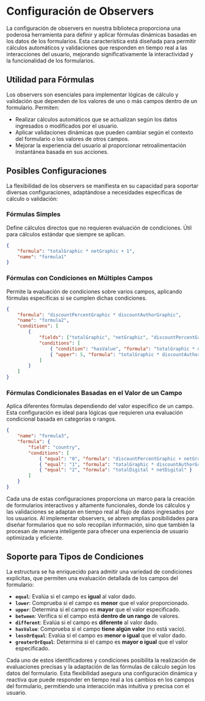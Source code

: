 # Configuración de Observers

La configuración de observers en nuestra biblioteca proporciona una poderosa herramienta para definir y aplicar fórmulas
dinámicas basadas en los datos de los formularios. Esta característica está diseñada para permitir cálculos automáticos
y validaciones que responden en tiempo real a las interacciones del usuario, mejorando significativamente la
interactividad y la funcionalidad de los formularios.

## Utilidad para Fórmulas

Los observers son esenciales para implementar lógicas de cálculo y validación que dependen de los valores de uno o más
campos dentro de un formulario. Permiten:

-   Realizar cálculos automáticos que se actualizan según los datos ingresados o modificados por el usuario.
-   Aplicar validaciones dinámicas que pueden cambiar según el contexto del formulario o los valores de otros campos.
-   Mejorar la experiencia del usuario al proporcionar retroalimentación instantánea basada en sus acciones.

## Posibles Configuraciones

La flexibilidad de los observers se manifiesta en su capacidad para soportar diversas configuraciones, adaptándose a
necesidades específicas de cálculo o validación:

### Fórmulas Simples

Define cálculos directos que no requieren evaluación de condiciones. Útil para cálculos estándar que siempre se aplican.

```json
{
	"formula": "totalGraphic * netGraphic + 1",
	"name": "formula1"
}
```

### Fórmulas con Condiciones en Múltiples Campos

Permite la evaluación de condiciones sobre varios campos, aplicando fórmulas específicas si se cumplen dichas
condiciones.

```json
{
	"formula": "discountPercentGraphic * discountAuthorGraphic",
	"name": "formula2",
	"conditions": [
		{
			"fields": ["totalGraphic", "netGraphic", "discountPercentGraphic", "discountAuthorGraphic"],
			"conditions": [
				{ "condition": "hasValue", "formula": "totalGraphic * discountAuthorGraphic" },
				{ "upper": 5, "formula": "totalGraphic * discountAuthorGraphic + 10" }
			]
		}
	]
}
```

### Fórmulas Condicionales Basadas en el Valor de un Campo

Aplica diferentes fórmulas dependiendo del valor específico de un campo. Esta configuración es ideal para lógicas que
requieren una evaluación condicional basada en categorías o rangos.

```json
{
	"name": "formula3",
	"formula": {
		"field": "country",
		"conditions": [
			{ "equal": "0", "formula": "discountPercentGraphic + netGraphic" },
			{ "equal": "1", "formula": "totalGraphic * discountAuthorGraphic" },
			{ "equal": "2", "formula": "totalDigital * netDigital" }
		]
	}
}
```

Cada una de estas configuraciones proporciona un marco para la creación de formularios interactivos y altamente
funcionales, donde los cálculos y las validaciones se adaptan en tiempo real al flujo de datos ingresados por los
usuarios. Al implementar observers, se abren amplias posibilidades para diseñar formularios que no solo recopilan
información, sino que también la procesan de manera inteligente para ofrecer una experiencia de usuario optimizada y
eficiente.

## Soporte para Tipos de Condiciones

La estructura se ha enriquecido para admitir una variedad de condiciones explícitas, que permiten una evaluación
detallada de los campos del formulario:

-   **`equal`**: Evalúa si el campo es **igual** al valor dado.
-   **`lower`**: Comprueba si el campo es **menor** que el valor proporcionado.
-   **`upper`**: Determina si el campo es **mayor** que el valor especificado.
-   **`between`**: Verifica si el campo está **dentro de un rango** de valores.
-   **`different`**: Evalúa si el campo es **diferente** al valor dado.
-   **`hasValue`**: Comprueba si el campo **tiene algún valor** (no está vacío).
-   **`lessOrEqual`**: Evalúa si el campo es **menor o igual** que el valor dado.
-   **`greaterOrEqual`**: Determina si el campo es **mayor o igual** que el valor especificado.

Cada uno de estos identificadores y condiciones posibilita la realización de evaluaciones precisas y la adaptación de
las fórmulas de cálculo según los datos del formulario. Esta flexibilidad asegura una configuración dinámica y reactiva
que puede responder en tiempo real a los cambios en los campos del formulario, permitiendo una interacción más intuitiva
y precisa con el usuario.
